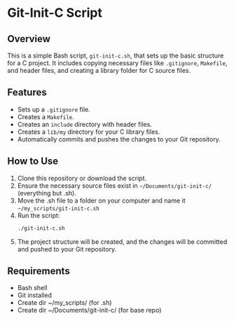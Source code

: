 # Git-Init-C Script

## Overview

This is a simple Bash script, `git-init-c.sh`, that sets up the basic structure for a C project. It includes copying necessary files like `.gitignore`, `Makefile`, and header files, and creating a library folder for C source files.

## Features

- Sets up a `.gitignore` file.
- Creates a `Makefile`.
- Creates an `include` directory with header files.
- Creates a `lib/my` directory for your C library files.
- Automatically commits and pushes the changes to your Git repository.

## How to Use

1. Clone this repository or download the script.
2. Ensure the necessary source files exist in `~/Documents/git-init-c/` (everything but .sh).
3. Move the .sh file to a folder on your computer and name it `~/my_scripts/git-init-c.sh`
4. Run the script:
   ```bash
   ./git-init-c.sh
   ```
5. The project structure will be created, and the changes will be committed and pushed to your Git repository.

## Requirements
- Bash shell
- Git installed
- Create dir ~/my_scripts/ (for .sh)
- Create dir ~/Documents/git-init-c/ (for base repo)
